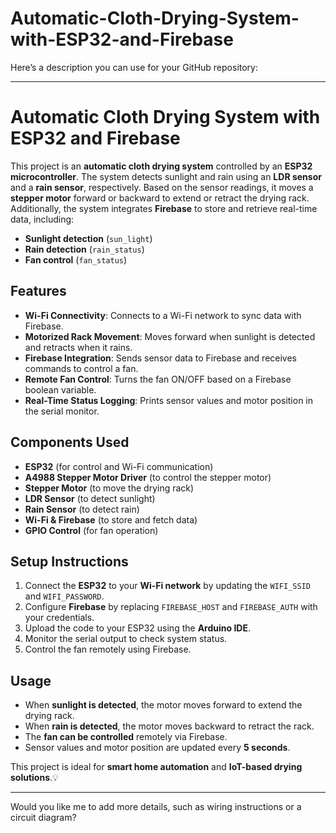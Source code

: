 # Automatic-Cloth-Drying-System-with-ESP32-and-Firebase
Here’s a description you can use for your GitHub repository:

---

# Automatic Cloth Drying System with ESP32 and Firebase

This project is an **automatic cloth drying system** controlled by an **ESP32 microcontroller**. The system detects sunlight and rain using an **LDR sensor** and a **rain sensor**, respectively. Based on the sensor readings, it moves a **stepper motor** forward or backward to extend or retract the drying rack. Additionally, the system integrates **Firebase** to store and retrieve real-time data, including:

- **Sunlight detection** (`sun_light`)
- **Rain detection** (`rain_status`)
- **Fan control** (`fan_status`)

## Features
- **Wi-Fi Connectivity**: Connects to a Wi-Fi network to sync data with Firebase.
- **Motorized Rack Movement**: Moves forward when sunlight is detected and retracts when it rains.
- **Firebase Integration**: Sends sensor data to Firebase and receives commands to control a fan.
- **Remote Fan Control**: Turns the fan ON/OFF based on a Firebase boolean variable.
- **Real-Time Status Logging**: Prints sensor values and motor position in the serial monitor.

## Components Used
- **ESP32** (for control and Wi-Fi communication)
- **A4988 Stepper Motor Driver** (to control the stepper motor)
- **Stepper Motor** (to move the drying rack)
- **LDR Sensor** (to detect sunlight)
- **Rain Sensor** (to detect rain)
- **Wi-Fi & Firebase** (to store and fetch data)
- **GPIO Control** (for fan operation)

## Setup Instructions
1. Connect the **ESP32** to your **Wi-Fi network** by updating the `WIFI_SSID` and `WIFI_PASSWORD`.
2. Configure **Firebase** by replacing `FIREBASE_HOST` and `FIREBASE_AUTH` with your credentials.
3. Upload the code to your ESP32 using the **Arduino IDE**.
4. Monitor the serial output to check system status.
5. Control the fan remotely using Firebase.

## Usage
- When **sunlight is detected**, the motor moves forward to extend the drying rack.
- When **rain is detected**, the motor moves backward to retract the rack.
- The **fan can be controlled** remotely via Firebase.
- Sensor values and motor position are updated every **5 seconds**.

This project is ideal for **smart home automation** and **IoT-based drying solutions**.💡

---

Would you like me to add more details, such as wiring instructions or a circuit diagram?
